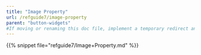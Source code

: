 ```yaml
---
title: "Image Property"
url: /refguide7/image-property
parent: "button-widgets"
#If moving or renaming this doc file, implement a temporary redirect and let the respective team know they should update the URL in the product. See Mapping to Products for more details.
---
```


{{% snippet file="refguide7/Image+Property.md" %}}
